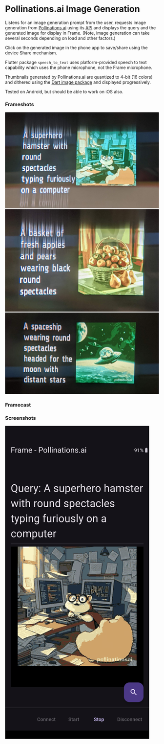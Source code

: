 # Pollinations.ai Image Generation

Listens for an image generation prompt from the user, requests image generation from [Pollinations.ai](https://pollinations.ai/) using its [API](https://github.com/pollinations/pollinations/#readme) and displays the query and the generated image for display in Frame. (Note, image generation can take several seconds depending on load and other factors.)

Click on the generated image in the phone app to save/share using the device Share mechanism.

Flutter package `speech_to_text` uses platform-provided speech to text capability which uses the phone microphone, not the Frame microphone.

Thumbnails generated by Pollinations.ai are quantized to 4-bit (16 colors) and dithered using the [Dart image package](https://pub.dev/packages/image) and displayed progressively.

Tested on Android, but should be able to work on iOS also.

### Frameshots
![Frameshot1](docs/frameshot1.jpg)
![Frameshot2](docs/frameshot2.jpg)
![Frameshot3](docs/frameshot3.jpg)

### Framecast


### Screenshots
![Screenshot1](docs/screenshot1.png)

